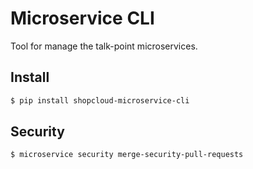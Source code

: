 # Microservice CLI

Tool for manage the talk-point microservices.

## Install

````sh
$ pip install shopcloud-microservice-cli
````

## Security

```sh
$ microservice security merge-security-pull-requests
```
